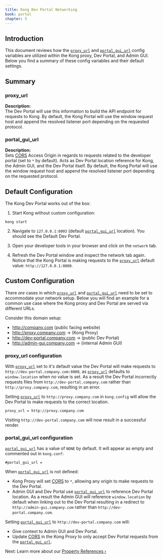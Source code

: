 ```yaml
---
title: Kong Dev Portal Networking
book: portal
chapter: 5
---
```


## Introduction

This document reviews how the [`proxy_url`][proxy_url]
and [`portal_gui_url`][portal_gui_url] config variables are utilized within the Kong proxy, Dev Portal, and Admin GUI. Below you find a summary of these config variables and their default settings.

## Summary

### proxy_url

**Description:**  
The Dev Portal will use this information to build the API endpoint for requests to Kong. By default, the Kong Portal will use the window request host and append the resolved listener port depending on the requested protocol.

### portal_gui_url

**Description:**  
Sets [CORS][CORS] Access Origin in regards to requests related to the developer portal (set to `*` by default). Acts as Dev Portal location reference for Kong, the Admin GUI, and the Dev Portal itself. By default, the Kong Portal will use the window request host and append the resolved listener port depending on the requested protocol.


## Default Configuration

The Kong Dev Portal works out of the box:

1. Start Kong without custom configuration:

```
kong start
```

2. Navigate to `127.0.0.1:8003` (default [`portal_gui_url`][portal_gui_url] location).  You should see the Default Dev Portal.

3. Open your developer tools in your browser and click on the `network` tab.

4. Refresh the Dev Portal window and inspect the network tab again.  Notice that the Kong Portal is making requests to the [`proxy_url`][proxy_url] default value: `http://127.0.0.1:8000`.


## Custom Configuration

There _are_ cases in which [`proxy_url`][proxy_url] and [`portal_gui_url`][portal_gui_url] need to be set to accommodate your network setup.  Below you will find an example for a common use case where the Kong proxy and Dev Portal are served via different URLs.

Consider this domain setup:

- http://company.com (public facing website)
- http://proxy.company.com -> (Kong Proxy)
- http://dev-portal.company.com -> (public Dev Portal)
- http://admin-gui.company.com -> (internal Admin GUI)


### proxy_url configuration

With [`proxy_url`][proxy_url] set to it's default value the Dev Portal will make requests to `http://dev-portal.company.com:8000`, as [`proxy_url`][proxy_url] defaults to `window.location` when no value is set.  As a result the Dev Portal incorrectly requests files from `http://dev-portal.company.com` rather than `http://proxy.company.com`, resulting in an error.

Setting [`proxy_url`][proxy_url] to `http://proxy.company.com` in `kong.config` will allow the Dev Portal to make requests to the correct location.  

```
proxy_url = http://proxy.company.com
```

Visiting `http://dev-portal.company.com` will now result in a successful render.


### portal_gui_url configuration

[`portal_gui_url`][portal_gui_url] has a value of `NONE` by default. It will appear as empty and commented out in `kong.conf`:

```
#portal_gui_url =
```

When [`portal_gui_url`][portal_gui_url] is not defined:  

  - Kong Proxy will set [CORS][CORS] to `*`, allowing any origin to make requests to the Dev Portal.
  - Admin GUI and Dev Portal use [`portal_gui_url`][portal_gui_url] to reference Dev Portal location. As a result the Admin GUI will reference `window.location` by default when linking out to the Dev Portal resulting in a redirect to `http://admin-gui.company.com` rather than `http://dev-portal.company.com`.

Setting [`portal_gui_url`][portal_gui_url] to `http://dev-portal.company.com` will:  

  - Give context to Admin GUI and Dev Portal.
  - Update [CORS][CORS] in the Kong Proxy to only accept Dev Portal requests from the [`portal_gui_url`][portal_gui_url].

Next: Learn more about our [Property References &rsaquo;]({{page.book.next}})

[portal_gui_url]: /enterprise/{{page.kong_version}}/developer-portal/configuration/property-reference/#portal_gui_url
[proxy_url]: /enterprise/{{page.kong_version}}/developer-portal/configuration/property-reference/#proxy_url
[CORS]: https://developer.mozilla.org/en-US/docs/Web/HTTP/CORS
